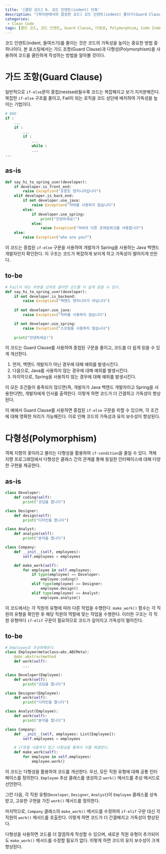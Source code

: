 ```yaml
---
title: '[클린 코드] 6. 코드 인덴트(indent) 단축'
description: "[파이썬에서의 깔끔한 코드] 코드 인덴트(indent) 줄이기(Guard Clausing, Polymorphism)"
categories:
 - Clean Code
tags: [클린 코드, 코드 인덴트, Guard Clause, 다형성, Polymorphism, Code Indent, Clean Code]
---
```



코드 인덴트(indent, 들여쓰기)를 줄이는 것은 코드의 가독성을 높이는 중요한 방법 중 하나이다. 본 포스팅에서는 가드 조항(Guard Clause)과 다형성(Polymorphism)을 사용하여 코드를 클린하게 작성하는 방법을 알아볼 것이다.


# 가드 조항(Guard Clause)

일반적으로 `if-else`문이 중첩(nestsed)될수록 코드는 복잡해지고 보기 지저분해진다. 복잡한 `if-else` 구조를 줄이고, Fail이 되는 로직을 코드 상단에 배치하여 가독성을 높이는 기법이다.

```py
# BAD
if :
	...
	if :
		...
		if :
			...
			while :
			...
...
```

## as-is

```py
def say_hi_to_spring_user(developer):
    if developer.is_front_end:
        raise Exception("프론트 엔지니어입니다")
    elif developer.is_back_end:
        if not developer.use_java:
            raise Exception("자바를 사용하지 않습니다")
        else:
            if developer.use_spring:
                print("안녕하세요!")
            else:
                raise Exception("자바의 다른 프레임워크를 사용합니다")
    else:    
        raise Exception("who are you?")
```

이 코드는 중첩된 `if-else` 구문을 사용하여 개발자가 Spring을 사용하는 Java 백엔드 개발자인지 확인한다. 이 구조는 코드가 복잡하게 보이게 하고 가독성이 떨어지게 만든다.

## to-be

```py
# Fail이 되는 부분을 상위로 올리면 코드를 더 쉽게 읽을 수 있다.
def say_hi_to_spring_user(developer):
    if not developer.is_backend:
        raise Exception("백엔드 엔지니어가 아닙니다")
    
    if not developer.use_java:
        raise Exception("자바를 사용하지 않습니다")

    if not developer.use_spring:
        raise Exception("스프링을 사용하지 않습니다")
    
    print("안녕하세요!")
```

이 코드는 Guard Clause를 사용하여 중첩된 구문을 줄이고, 코드를 더 쉽게 읽을 수 있게 개선한다.

1. 먼저, 백엔드 개발자가 아닌 경우에 대해 예외를 발생시킨다.
2. 다음으로, Java를 사용하지 않는 경우에 대해 예외를 발생시킨다.
3. 마지막으로, Spring을 사용하지 않는 경우에 대해 예외를 발생시킨다.

이 모든 조건들이 충족되지 않으면(즉, 개발자가 Java 백엔드 개발자이고 Spring을 사용한다면), 개발자에게 인사를 출력한다. 이렇게 하면 코드가 더 간결하고 가독성이 향상된다.

이 예에서 Guard Clause를 사용하면 중첩된 `if-else` 구문을 피할 수 있으며, 각 조건에 대해 명확한 처리가 가능해진다. 이로 인해 코드의 가독성과 유지 보수성이 향상된다.

# 다형성(Polymorphism)

객체 지향의 꽃이라고 불리는 다형성을 활용하여 `if-condition`을 줄일 수 있다. 객체 지향 프로그래밍에서 다형성은 클래스 간의 관계를 통해 동일한 인터페이스에 대해 다양한 구현을 제공한다.

## as-is

```py
class Developer:
    def coding(self):
        print("코딩을 합니다")

class Designer:
    def design(self):
        print("디자인을 합니다")

class Analyst:
    def analyze(self):
        print("분석을 합니다")

class Company:
    def __init__(self, employees):
        self.employees = employees

    def make_work(self):
        for employee in self.employees:
            if type(employee) == Developer:
                employee.coding()
            elif type(employee) == Designer:
                employee.design()
            elif type(employee) == Analyst:
                employee.analyze()
```

이 코드에서는 각 직원의 유형에 따라 다른 작업을 수행한다. `make_work()` 함수는 각 직원의 유형을 확인한 후 해당 직원의 역할에 맞는 작업을 수행한다. 이러한 구조는 각 직원 유형마다 `if-elif` 구문이 필요하므로 코드가 길어지고 가독성이 떨어진다.

## to-be

```py
# Employee로 추상화해둔다.
class Employee(metaclass=abc.ABCMeta):
    @abc.abstractmethod
    def work(self):
        ...

class Developer(Employee):
    def work(self):
        print("코딩을 합니다")

class Designer(Employee):
    def work(self):
        print("디자인을 합니다")

class Analyst(Employee):
    def work(self):
        print("분석을 합니다")

class Company:
    def __init__(self, employees: List[Employee]):
        self.employees = employees

    # if문을 사용하지 않고 다형성을 통해서 이를 해결한다.
    def make_work(self):
        for employee in self.employees:
            employee.work()
```

이 코드는 다형성을 활용하여 코드를 개선한다. 우선, 모든 직원 유형에 대해 공통 인터페이스를 정의한다. `Employee` 추상 클래스를 생성하고 `work()` 메서드를 추상 메서드로 선언한다.

그런 다음, 각 직원 유형(`Developer`, `Designer`, `Analyst`)이 `Employee` 클래스를 상속받고, 고유한 구현을 가진 `work()` 메서드를 정의한다.

마지막으로, `Company` 클래스의 `make_work()` 메서드를 수정하여 `if-elif` 구문 대신 각 직원의 `work()` 메서드를 호출한다. 이렇게 하면 코드가 더 간결해지고 가독성이 향상된다.

다형성을 사용하면 코드를 더 깔끔하게 작성할 수 있으며, 새로운 직원 유형이 추가되어도 `make_work()` 메서드를 수정할 필요가 없다. 이렇게 하면 코드의 유지 보수성이 크게 향상된다.
